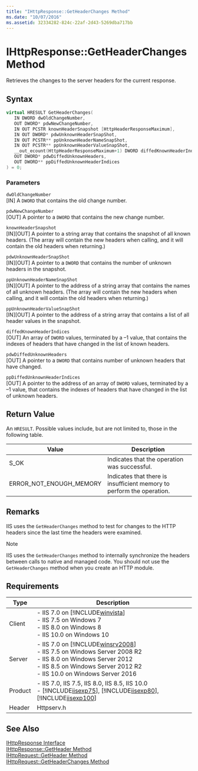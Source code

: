 ```yaml
---
title: "IHttpResponse::GetHeaderChanges Method"
ms.date: "10/07/2016"
ms.assetid: 32334282-824c-22af-2d43-5269dba717bb
---
```

# IHttpResponse::GetHeaderChanges Method

Retrieves the changes to the server headers for the current response.  
  
## Syntax  
  
```cpp  
virtual HRESULT GetHeaderChanges(  
   IN DWORD dwOldChangeNumber,  
   OUT DWORD* pdwNewChangeNumber,  
   IN OUT PCSTR knownHeaderSnapshot [HttpHeaderResponseMaximum],  
   IN OUT DWORD* pdwUnknownHeaderSnapShot,  
   IN OUT PCSTR** ppUnknownHeaderNameSnapShot,  
   IN OUT PCSTR** ppUnknownHeaderValueSnapShot,  
   __out_ecount(HttpHeaderResponseMaximum+1) DWORD diffedKnownHeaderIndices [HttpHeaderResponseMaximum+1],  
   OUT DWORD* pdwDiffedUnknownHeaders,  
   OUT DWORD** ppDiffedUnknownHeaderIndices  
) = 0;  
```  
  
### Parameters  

 `dwOldChangeNumber`  
 [IN] A `DWORD` that contains the old change number.  
  
 `pdwNewChangeNumber`  
 [OUT] A pointer to a `DWORD` that contains the new change number.  
  
 `knownHeaderSnapshot`  
 [IN][OUT] A pointer to a string array that contains the snapshot of all known headers. (The array will contain the new headers when calling, and it will contain the old headers when returning.)  
  
 `pdwUnknownHeaderSnapShot`  
 [IN][OUT] A pointer to a `DWORD` that contains the number of unknown headers in the snapshot.  
  
 `ppUnknownHeaderNameSnapShot`  
 [IN][OUT] A pointer to the address of a string array that contains the names of all unknown headers. (The array will contain the new headers when calling, and it will contain the old headers when returning.)  
  
 `ppUnknownHeaderValueSnapShot`  
 [IN][OUT] A pointer to the address of a string array that contains a list of all header values in the snapshot.  
  
 `diffedKnownHeaderIndices`  
 [OUT] An array of `DWORD` values, terminated by a –1 value, that contains the indexes of headers that have changed in the list of known headers.  
  
 `pdwDiffedUnknownHeaders`  
 [OUT] A pointer to a `DWORD` that contains number of unknown headers that have changed.  
  
 `ppDiffedUnknownHeaderIndices`  
 [OUT] A pointer to the address of an array of `DWORD` values, terminated by a –1 value, that contains the indexes of headers that have changed in the list of unknown headers.  
  
## Return Value  

 An `HRESULT`. Possible values include, but are not limited to, those in the following table.  
  
|Value|Description|  
|-----------|-----------------|  
|S_OK|Indicates that the operation was successful.|  
|ERROR_NOT_ENOUGH_MEMORY|Indicates that there is insufficient memory to perform the operation.|  
  
## Remarks  

 IIS uses the `GetHeaderChanges` method to test for changes to the HTTP headers since the last time the headers were examined.  
  
> [!NOTE]
>  IIS uses the `GetHeaderChanges` method to internally synchronize the headers between calls to native and managed code. You should not use the `GetHeaderChanges` method when you create an HTTP module.  
  
## Requirements  
  
|Type|Description|  
|----------|-----------------|  
|Client|-   IIS 7.0 on [!INCLUDE[winvista](../../wmi-provider/includes/winvista-md.md)]<br />-   IIS 7.5 on Windows 7<br />-   IIS 8.0 on Windows 8<br />-   IIS 10.0 on Windows 10|  
|Server|-   IIS 7.0 on [!INCLUDE[winsrv2008](../../wmi-provider/includes/winsrv2008-md.md)]<br />-   IIS 7.5 on Windows Server 2008 R2<br />-   IIS 8.0 on Windows Server 2012<br />-   IIS 8.5 on Windows Server 2012 R2<br />-   IIS 10.0 on Windows Server 2016|  
|Product|-   IIS 7.0, IIS 7.5, IIS 8.0, IIS 8.5, IIS 10.0<br />-   [!INCLUDE[iisexp75](../../web-development-reference/native-code-api-reference/includes/iisexp75-md.md)], [!INCLUDE[iisexp80](../../web-development-reference/native-code-api-reference/includes/iisexp80-md.md)], [!INCLUDE[iisexp100](../../web-development-reference/native-code-api-reference/includes/iisexp100-md.md)]|  
|Header|Httpserv.h|  
  
## See Also  

 [IHttpResponse Interface](../../web-development-reference/native-code-api-reference/ihttpresponse-interface.md)   
 [IHttpResponse::GetHeader Method](../../web-development-reference/native-code-api-reference/ihttpresponse-getheader-method.md)   
 [IHttpRequest::GetHeader Method](../../web-development-reference/native-code-api-reference/ihttprequest-getheader-method.md)   
 [IHttpRequest::GetHeaderChanges Method](../../web-development-reference/native-code-api-reference/ihttprequest-getheaderchanges-method.md)
